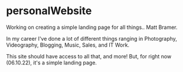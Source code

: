 # personalWebsite
Working on creating a simple landing page for all things.. Matt Bramer.

In my career I've done a lot of different things ranging in Photography, Videography, Blogging, Music, Sales, and IT Work. 

This site should have access to all that, and more! 
But, for right now (06.10.22), it's a simple landing page.
